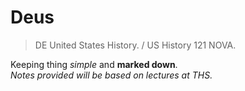 # Deus

> DE United States History. / US History 121 NOVA.

Keeping thing _simple_ and __marked down__.<br/>
*Notes provided will be based on lectures at THS.*
